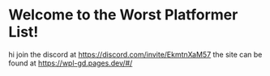 # Welcome to the Worst Platformer List!

hi
join the discord at https://discord.com/invite/EkmtnXaM57
the site can be found at https://wpl-gd.pages.dev/#/
